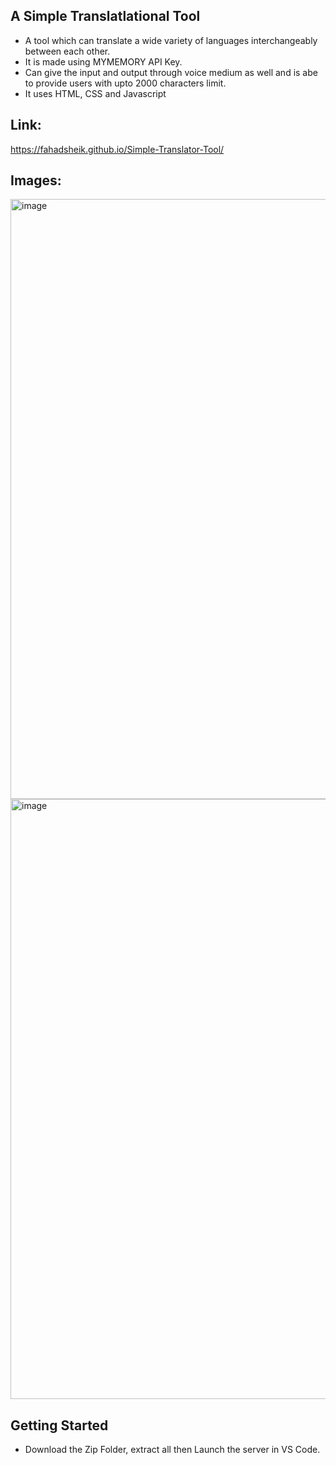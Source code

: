 ## A Simple Translatlational Tool
- A tool which can translate a wide variety of languages interchangeably between each other.
- It is made using MYMEMORY API Key.
- Can give the input and output through voice medium as well and is abe to provide users with upto 2000 characters limit.
- It uses HTML, CSS and Javascript

## Link:
https://fahadsheik.github.io/Simple-Translator-Tool/
  
## Images:
  <img width="960" alt="image" src="https://github.com/fahadsheik/Simple-Translator-Tool/assets/119167516/2342053f-38b9-4bd0-a47e-baef610e3130">
  <img width="960" alt="image" src="https://github.com/fahadsheik/Simple-Translator-Tool/assets/119167516/4ecd3346-d1ab-43d8-979b-5ae0262e43b4">

## Getting Started
- Download the Zip Folder, extract all then Launch the server in VS Code.



